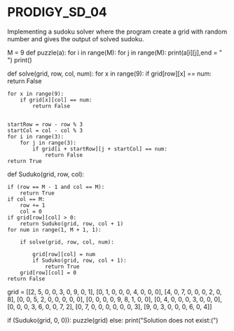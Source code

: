 # PRODIGY_SD_04
Implementing a sudoku solver where the program create a grid with random number and gives the output of solved sudoku.

M = 9
def puzzle(a):
 for i in range(M):
  for j in range(M):
   print(a[i][j],end = " ")
print()

def solve(grid, row, col, num):
	for x in range(9):
		if grid[row][x] == num:
			return False
		    
	for x in range(9):
		if grid[x][col] == num:
			return False


	startRow = row - row % 3
	startCol = col - col % 3
	for i in range(3):
		for j in range(3):
			if grid[i + startRow][j + startCol] == num:
				return False
	return True

def Suduko(grid, row, col):

	if (row == M - 1 and col == M):
		return True
	if col == M:
		row += 1
		col = 0
	if grid[row][col] > 0:
		return Suduko(grid, row, col + 1)
	for num in range(1, M + 1, 1): 
	
		if solve(grid, row, col, num):
		
			grid[row][col] = num
			if Suduko(grid, row, col + 1):
				return True
		grid[row][col] = 0
	return False
 grid =       [[2, 5, 0, 0, 3, 0, 9, 0, 1],
              [0, 1, 0, 0, 0, 4, 0, 0, 0],
	      [4, 0, 7, 0, 0, 0, 2, 0, 8],
	      [0, 0, 5, 2, 0, 0, 0, 0, 0],
	      [0, 0, 0, 0, 9, 8, 1, 0, 0],
	      [0, 4, 0, 0, 0, 3, 0, 0, 0],
	      [0, 0, 0, 3, 6, 0, 0, 7, 2],
	      [0, 7, 0, 0, 0, 0, 0, 0, 3],
	      [9, 0, 3, 0, 0, 0, 6, 0, 4]]

 if (Suduko(grid, 0, 0)):
	puzzle(grid)
else:
	print("Solution does not exist:(")
